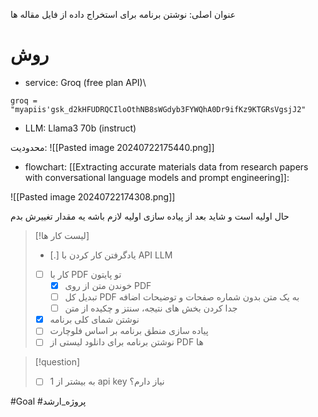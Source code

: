  عنوان اصلی:
 نوشتن برنامه برای استخراج داده از فایل مقاله ها

# روش

- service: Groq (free plan API)\

```
groq = "myapiis'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"
```

- LLM: Llama3 70b (instruct)

محدودیت:
![[Pasted image 20240722175440.png]]


- flowchart: [[Extracting accurate materials data from research papers with conversational language models and prompt engineering]]:

![[Pasted image 20240722174308.png]]

حال اولیه است و شاید بعد از پیاده سازی اولیه لازم باشه یه مقدار تغییرش بدم



> [!لیست کار ها] 
>  - [.]  یادگرفتن کار کردن با API LLM
>  - [ ] کار با PDF تو پایتون
> 	 - [x] خوندن متن از روی PDF
> 	 - [ ] تبدیل کل PDF به یک متن بدون شماره صفحات و توضیحات اضافه
> 	 - [ ] جدا کردن بخش های نتیجه، سنتز و چکیده از متن
>  - [x] نوشتن شمای کلی برنامه
>  - [ ] پیاده سازی منطق برنامه بر اساس فلوچارت
>  - [ ] نوشتن برنامه برای دانلود لیستی از PDF ها





 


> [!question] 
>- [ ] به بیشتر از 1 api key نیاز دارم؟ 

#Goal #پروژه_ارشد 
